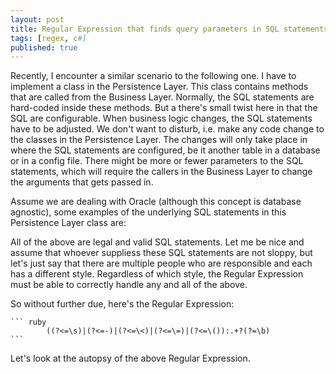 ```yaml
---
layout: post
title: Regular Expression that finds query parameters in SQL statements explained
tags: [regex, c#]
published: true
---
```


Recently, I encounter a similar scenario to the following one.  I have to implement a class in the Persistence Layer.  This class contains methods that are called from the Business Layer.  Normally, the SQL statements are hard-coded inside these methods.  But a there's small twist here in that the SQL are configurable.  When business logic changes, the SQL statements have to be adjusted.  We don't want to disturb, i.e. make any code change to the classes in the Persistence Layer.  The changes will only take place in where the SQL statements are configured, be it another table in a database or in a config file.  There might be more or fewer parameters to the SQL statements, which will require the callers in the Business Layer to change the arguments that gets passed in.  

Assume we are dealing with Oracle (although this concept is database agnostic), some examples of the underlying SQL statements in this Persistence Layer class are:

<script src="https://gist.github.com/pragmaticlogic/5279484.js"> </script>

All of the above are legal and valid SQL statements.  Let me be nice and assume that whoever suppliess these SQL statements are not sloppy, but let's just say that there are multiple people who are responsible and each has a different style.  Regardless of which style, the Regular Expression must be able to correctly handle any and all of the above.

So without further due, here's the Regular Expression:

    ``` ruby
            ((?<=\s)|(?<=-)|(?<=\<)|(?<=\=)|(?<=\()):.+?(?=\b)
    ```
    
Let's look at the autopsy of the above Regular Expression.